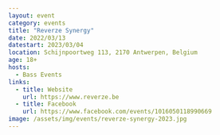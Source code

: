 ```yaml
---
layout: event
category: events
title: "Reverze Synergy"
date: 2022/03/13
datestart: 2023/03/04
location: Schijnpoortweg 113, 2170 Antwerpen, Belgium
age: 18+
hosts:
  - Bass Events
links:
  - title: Website
    url: https://www.reverze.be
  - title: Facebook
    url: https://www.facebook.com/events/1016050118990669
image: /assets/img/events/reverze-synergy-2023.jpg
---
```

